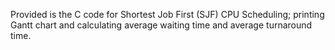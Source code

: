Provided is the C code for Shortest Job First (SJF) CPU Scheduling; printing Gantt chart and calculating average waiting time and average turnaround time.
